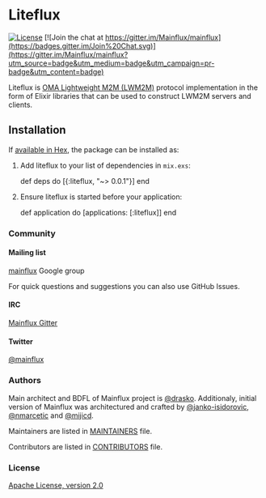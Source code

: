 # Liteflux
[![License](https://img.shields.io/badge/license-Apache%20v2.0-blue.svg)](LICENSE)
[![Join the chat at https://gitter.im/Mainflux/mainflux](https://badges.gitter.im/Join%20Chat.svg)](https://gitter.im/Mainflux/mainflux?utm_source=badge&utm_medium=badge&utm_campaign=pr-badge&utm_content=badge)

Liteflux is [OMA Lightweight M2M (LWM2M)](http://openmobilealliance.org/about-oma/work-program/m2m-enablers/) protocol
implementation in the form of Elixir libraries that can be used to construct LWM2M servers and clients.

## Installation

If [available in Hex](https://hex.pm/docs/publish), the package can be installed as:

  1. Add liteflux to your list of dependencies in `mix.exs`:

        def deps do
          [{:liteflux, "~> 0.0.1"}]
        end

  2. Ensure liteflux is started before your application:

        def application do
          [applications: [:liteflux]]
        end

### Community
#### Mailing list
[mainflux](https://groups.google.com/forum/#!forum/mainflux) Google group

For quick questions and suggestions you can also use GitHub Issues.

#### IRC
[Mainflux Gitter](https://gitter.im/Mainflux/mainflux?utm_source=badge&utm_medium=badge&utm_campaign=pr-badge&utm_content=badge)

#### Twitter
[@mainflux](https://twitter.com/mainflux)

### Authors
Main architect and BDFL of Mainflux project is [@drasko](https://github.com/drasko). Additionaly, initial version of Mainflux was architectured and crafted by [@janko-isidorovic](https://github.com/janko-isidorovic), [@nmarcetic](https://github.com/nmarcetic) and [@mijicd](https://github.com/mijicd).

Maintainers are listed in [MAINTAINERS](MAINTAINERS) file.

Contributors are listed in [CONTRIBUTORS](CONTRIBUTORS) file.

### License
[Apache License, version 2.0](LICENSE)
